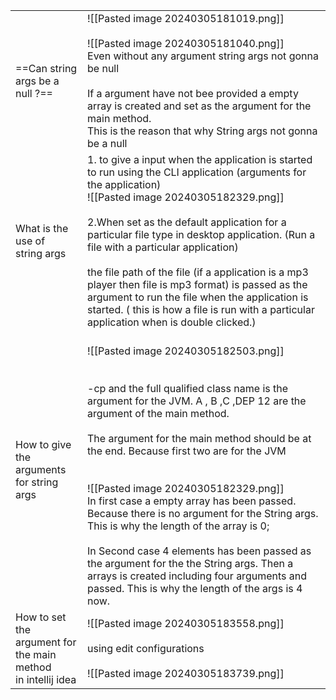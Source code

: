 
|                                                                     |                                                                                                                                                                                                                                                                                                                                                                                                                                                                                                                                                                                                                                                                               |
| ------------------------------------------------------------------- | ----------------------------------------------------------------------------------------------------------------------------------------------------------------------------------------------------------------------------------------------------------------------------------------------------------------------------------------------------------------------------------------------------------------------------------------------------------------------------------------------------------------------------------------------------------------------------------------------------------------------------------------------------------------------------- |
| ==Can string args be a null ?==                                     | ![[Pasted image 20240305181019.png]]<br><br>![[Pasted image 20240305181040.png]]<br>Even without any argument string args not gonna be null <br><br>If a argument have not bee provided a empty array is created and set as the argument for the main method.<br>This is the reason that why String args not gonna be a  null                                                                                                                                                                                                                                                                                                                                                 |
| What is the use of <br>string args                                  | 1. to give a input when the application is started to run using the CLI application (arguments for the application)<br>![[Pasted image 20240305182329.png]]<br><br>2.When set as the default application for a particular file type in  desktop application. (Run a file with a particular application)<br><br>the file path of the file  (if a application is a mp3 player then file is mp3 format) is passed as the argument to run the file when the application is started. ( this is how a file is run with a particular application when is double clicked.)<br>                                                                                                        |
| How to give the <br>arguments for string args                       | <br>![[Pasted image 20240305182503.png]]<br><br><br>-cp and the full qualified class name is the argument for the JVM. A , B ,C ,DEP 12 are the argument of the main method.<br><br>The argument for the main method should be at the end. Because first two are for the JVM<br><br><br>![[Pasted image 20240305182329.png]]<br>In first case a empty array has been passed. Because there is no argument for the String args. This is why the length of the array is 0;<br><br>In Second case 4 elements has been passed as the argument for the the String args. Then a arrays is created including four arguments and passed. This is why the length of the args is 4 now. |
| How to set the argument for <br>the main method<br>in intellij idea | ![[Pasted image 20240305183558.png]]<br><br>using edit configurations<br><br>![[Pasted image 20240305183739.png]]<br>                                                                                                                                                                                                                                                                                                                                                                                                                                                                                                                                                         |
